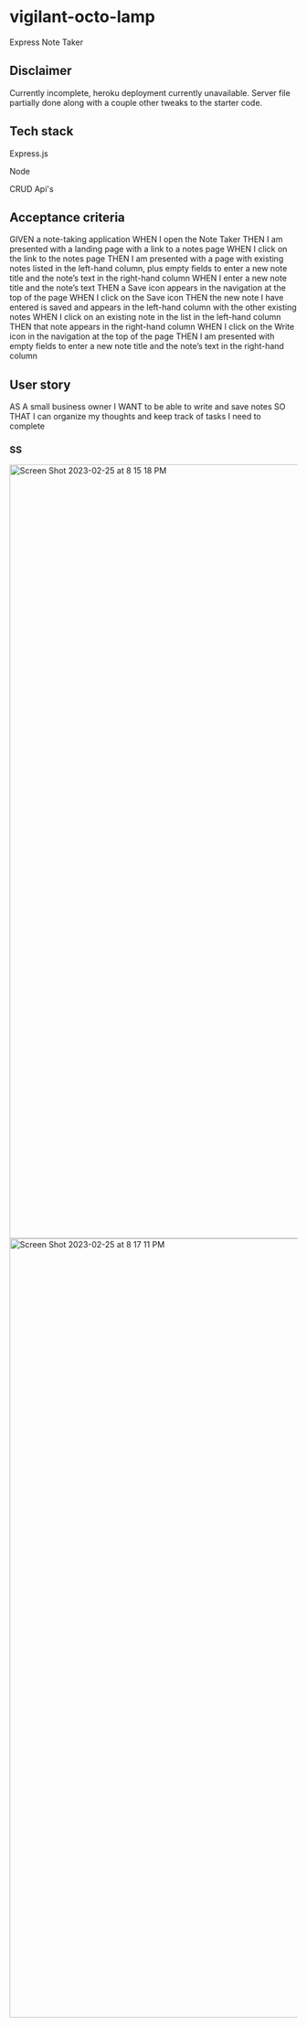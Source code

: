 # vigilant-octo-lamp
Express Note Taker

## Disclaimer
Currently incomplete, heroku deployment currently unavailable. Server file partially done along with a couple other tweaks to the starter code. 

## Tech stack 
Express.js

Node 

CRUD Api's

## Acceptance criteria
GIVEN a note-taking application
WHEN I open the Note Taker
THEN I am presented with a landing page with a link to a notes page
WHEN I click on the link to the notes page
THEN I am presented with a page with existing notes listed in the left-hand column, plus empty fields to enter a new note title and the note’s text in the right-hand column
WHEN I enter a new note title and the note’s text
THEN a Save icon appears in the navigation at the top of the page
WHEN I click on the Save icon
THEN the new note I have entered is saved and appears in the left-hand column with the other existing notes
WHEN I click on an existing note in the list in the left-hand column
THEN that note appears in the right-hand column
WHEN I click on the Write icon in the navigation at the top of the page
THEN I am presented with empty fields to enter a new note title and the note’s text in the right-hand column

## User story
AS A small business owner
I WANT to be able to write and save notes
SO THAT I can organize my thoughts and keep track of tasks I need to complete

### SS

<img width="1355" alt="Screen Shot 2023-02-25 at 8 15 18 PM" src="https://user-images.githubusercontent.com/118473305/221388585-0e2f1605-1622-4543-9b45-6af85fd9bb8d.png">

<img width="1364" alt="Screen Shot 2023-02-25 at 8 17 11 PM" src="https://user-images.githubusercontent.com/118473305/221388616-e2b3a9b4-6f77-40ef-8502-8cc482cce8f0.png">
